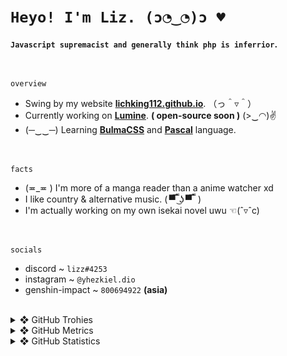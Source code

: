 <!-- <img align="right" alt="LichKing112's Profile Image" width="30%" src="https://avatars.githubusercontent.com/u/47420407?s=460&u=e25894be1970844c90076ba193bc3ced198b26be&v=4"> -->

# ` Heyo! I'm Liz. (ɔ◔‿◔)ɔ ♥ `
__`Javascript supremacist and generally think php is inferrior`.__

<br>

 `overview`
- Swing by my website **[lichking112.github.io](https://lichking112.github.io/)**. （っ＾▿＾）
- Currently working on **[Lumine](https://github.com/LichKing112/Lumine)**. __( open-source soon )__ (>‿◠)✌
- (─‿‿─) Learning **[BulmaCSS](bulma.io/documentation/)** and **[Pascal](https://en.wikipedia.org/wiki/Pascal_(programming_language))** language.

<br>

 `facts`
- (≖_≖ ) I'm more of a manga reader than a anime watcher xd 
- I like country & alternative music. ( ▀̿ ̿ ͜ʖ ▀̿ ̿  )
- I'm actually working on my own isekai novel uwu ☜(ˆ▿ˆc)

<br>

 `socials`
- discord ~ `lizz#4253`
- instagram ~ `@yhezkiel.dio`
- genshin-impact ~ `800694922` __(asia)__

<br>

<details>
  <summary>❖ GitHub Trohies</summary>
  <br>
  <img alt="LichKing112's Github Trophies" src="https://github-profile-trophy.vercel.app/?username=LichKing112&theme=onedark" />
</details>

<details>
  <summary>❖ GitHub Metrics</summary>
  <br>
  <img alt="LichKing112's Github Metrics" src="https://github.com/LichKing112/LichKing112/blob/master/github-metrics.svg" />
</details>

<details>
  <summary>❖ GitHub Statistics</summary>
  <br>
 
  ![](https://komarev.com/ghpvc/?username=LichKing112&color=blueviolet)
 
  <img alt="LichKing112's Github Stats" src="https://github-readme-stats.vercel.app/api?username=lichking112&theme=gotham&show_icons=true" />
  <img alt="LichKing112's Github Top Languages" src="https://github-readme-stats.vercel.app/api/top-langs/?username=lichking112&theme=gotham&layout=compact" />
</details>


